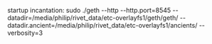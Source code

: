 startup incantation:
sudo ./geth --http --http.port=8545 --datadir=/media/philip/rivet_data/etc-overlayfs1/geth/geth/ --datadir.ancient=/media/philip/rivet_data/etc-overlayfs1/ancients/ --verbosity=3
